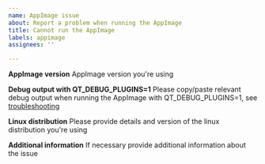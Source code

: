 ```yaml
---
name: AppImage issue
about: Report a problem when running the AppImage
title: Cannot run the AppImage
labels: appimage
assignees: ''

---
```


**AppImage version**
AppImage version you're using

**Debug output with QT_DEBUG_PLUGINS=1**
Please copy/paste relevant debug output when running the AppImage with QT_DEBUG_PLUGINS=1, see [troubleshooting](https://github.com/pinnaculum/galacteek/wiki/AppImage#troubleshooting)

**Linux distribution**
Please provide details and version of the linux distribution you're using

**Additional information**
If necessary provide additional information about the issue
